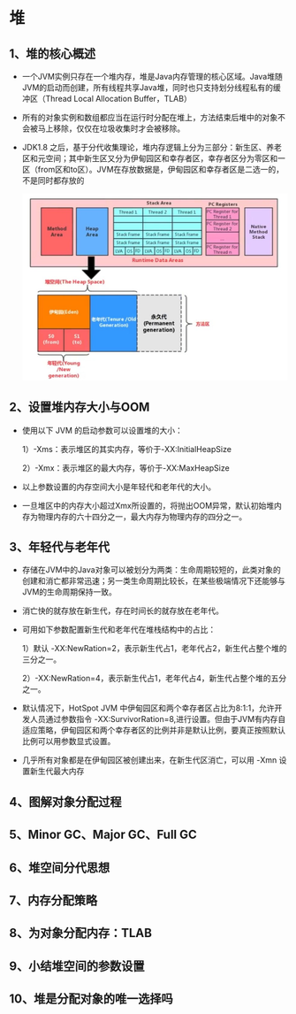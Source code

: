 # 堆

## 1、堆的核心概述

- 一个JVM实例只存在一个堆内存，堆是Java内存管理的核心区域。Java堆随JVM的启动而创建，所有线程共享Java堆，同时也只支持划分线程私有的缓冲区（Thread Local Allocation Buffer，TLAB）
- 所有的对象实例和数组都应当在运行时分配在堆上，方法结束后堆中的对象不会被马上移除，仅仅在垃圾收集时才会被移除。
- JDK1.8 之后，基于分代收集理论，堆内存逻辑上分为三部分：新生区、养老区和元空间；其中新生区又分为伊甸园区和幸存者区，幸存者区分为零区和一区（from区和to区）。JVM在存放数据是，伊甸园区和幸存者区是二选一的，不是同时都存放的

    <img src="./imgs/12.jpg">

## 2、设置堆内存大小与OOM

- 使用以下 JVM 的启动参数可以设置堆的大小：

    1）-Xms：表示堆区的其实内存，等价于-XX:InitialHeapSize

    2）-Xmx：表示堆区的最大内存，等价于-XX:MaxHeapSize

- 以上参数设置的内存空间大小是年轻代和老年代的大小。
- 一旦堆区中的内存大小超过Xmx所设置的，将抛出OOM异常，默认初始堆内存为物理内存的六十四分之一，最大内存为物理内存的四分之一。

## 3、年轻代与老年代

- 存储在JVM中的Java对象可以被划分为两类：生命周期较短的，此类对象的创建和消亡都非常迅速；另一类生命周期比较长，在某些极端情况下还能够与JVM的生命周期保持一致。
- 消亡快的就存放在新生代，存在时间长的就存放在老年代。
- 可用如下参数配置新生代和老年代在堆栈结构中的占比：

    1）默认 -XX:NewRation=2，表示新生代占1，老年代占2，新生代占整个堆的三分之一。

    2）-XX:NewRation=4，表示新生代占1，老年代占4，新生代占整个堆的五分之一。
- 默认情况下，HotSpot JVM 中伊甸园区和两个幸存者区占比为8:1:1，允许开发人员通过参数指令 -XX:SurvivorRation=8,进行设置。但由于JVM有内存自适应策略，伊甸园区和两个幸存者区的比例并非是默认比例，要真正按照默认比例可以用参数显式设置。
- 几乎所有对象都是在伊甸园区被创建出来，在新生代区消亡，可以用 -Xmn 设置新生代最大内存
## 4、图解对象分配过程

## 5、Minor GC、Major GC、Full GC

## 6、堆空间分代思想

## 7、内存分配策略

## 8、为对象分配内存：TLAB

## 9、小结堆空间的参数设置

## 10、堆是分配对象的唯一选择吗